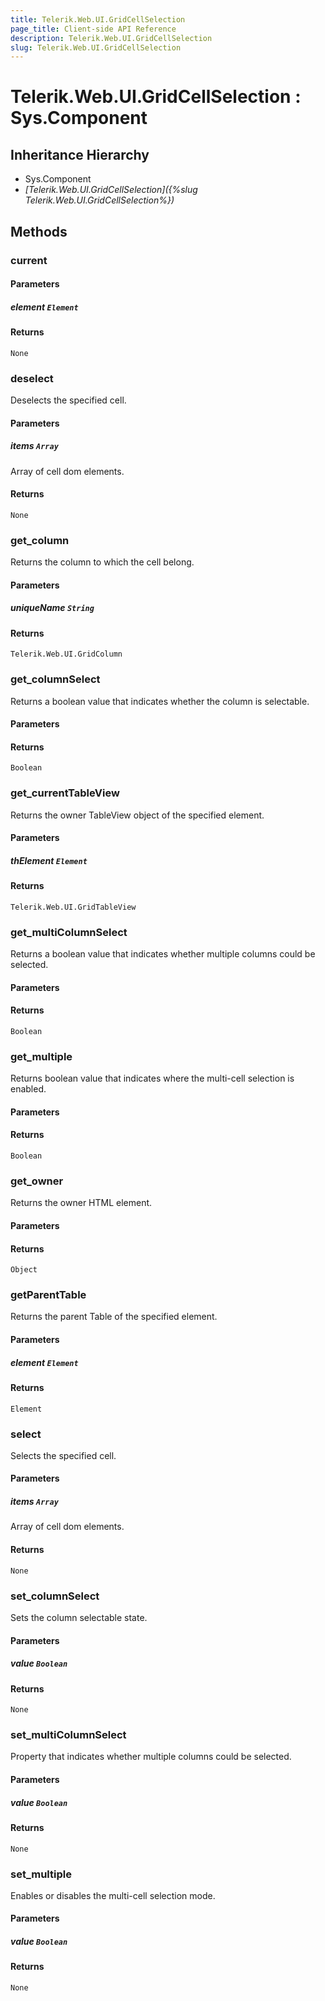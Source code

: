```yaml
---
title: Telerik.Web.UI.GridCellSelection
page_title: Client-side API Reference
description: Telerik.Web.UI.GridCellSelection
slug: Telerik.Web.UI.GridCellSelection
---
```


# Telerik.Web.UI.GridCellSelection : Sys.Component 

## Inheritance Hierarchy

* Sys.Component
* *[Telerik.Web.UI.GridCellSelection]({%slug Telerik.Web.UI.GridCellSelection%})*


## Methods

###  current

#### Parameters

##### element `Element`

#### Returns

`None` 

### deselect

Deselects the specified cell.

#### Parameters

##### items `Array`

Array of cell dom elements.

#### Returns

`None` 

### get_column

Returns the column to which the cell belong.

#### Parameters

##### uniqueName `String`

#### Returns

`Telerik.Web.UI.GridColumn` 

### get_columnSelect

Returns a boolean value that indicates whether the column is selectable.

#### Parameters

#### Returns

`Boolean` 

### get_currentTableView

Returns the owner TableView object of the specified element.

#### Parameters

##### thElement `Element`

#### Returns

`Telerik.Web.UI.GridTableView` 

### get_multiColumnSelect

Returns a boolean value that indicates whether multiple columns could be selected.

#### Parameters

#### Returns

`Boolean` 

### get_multiple

Returns boolean value that indicates where the multi-cell selection is enabled.

#### Parameters

#### Returns

`Boolean` 

### get_owner

Returns the owner HTML element.

#### Parameters

#### Returns

`Object` 

### getParentTable

Returns the parent Table of the specified element.

#### Parameters

##### element `Element`

#### Returns

`Element` 

### select

Selects the specified cell.

#### Parameters

##### items `Array`

Array of cell dom elements.

#### Returns

`None` 

### set_columnSelect

Sets the column selectable state.

#### Parameters

##### value `Boolean`

#### Returns

`None` 

### set_multiColumnSelect

Property that indicates whether multiple columns could be selected.

#### Parameters

##### value `Boolean`

#### Returns

`None` 

### set_multiple

Enables or disables the multi-cell selection mode.

#### Parameters

##### value `Boolean`

#### Returns

`None` 




